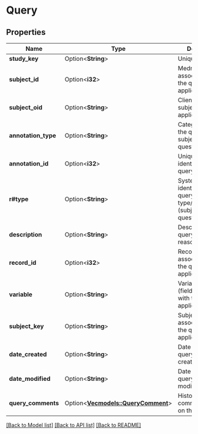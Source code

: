 # Query

## Properties

Name | Type | Description | Notes
------------ | ------------- | ------------- | -------------
**study_key** | Option<**String**> | Unique study key | [optional]
**subject_id** | Option<**i32**> | Mednet subject ID associated with the query (if applicable) | [optional]
**subject_oid** | Option<**String**> | Client-assigned subject OID (if applicable) | [optional]
**annotation_type** | Option<**String**> | Category/type of the query (e.g., subject, record, question) | [optional]
**annotation_id** | Option<**i32**> | Unique system identifier for the query | [optional]
**r#type** | Option<**String**> | System text identifier for the query type/location (subject, record, question) | [optional]
**description** | Option<**String**> | Description of the query (e.g., reason or context) | [optional]
**record_id** | Option<**i32**> | Record ID associated with the query (if applicable) | [optional]
**variable** | Option<**String**> | Variable name (field) associated with the query (if applicable) | [optional]
**subject_key** | Option<**String**> | Subject display ID associated with the query (if applicable) | [optional]
**date_created** | Option<**String**> | Date when the query was created | [optional]
**date_modified** | Option<**String**> | Date when the query was last modified | [optional]
**query_comments** | Option<[**Vec<models::QueryComment>**](QueryComment.md)> | History of comments/actions on the query | [optional]

[[Back to Model list]](../README.md#documentation-for-models) [[Back to API list]](../README.md#documentation-for-api-endpoints) [[Back to README]](../README.md)


